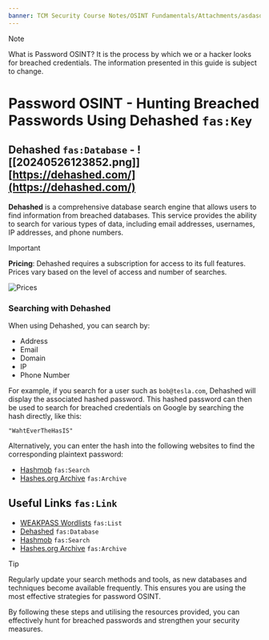 ```yaml
---
banner: TCM Security Course Notes/OSINT Fundamentals/Attachments/asdasd.webp
---
```

> [!NOTE]
> What is Password OSINT? It is the process by which we or a hacker looks for breached credentials. The information presented in this guide is subject to change.

# Password OSINT - Hunting Breached Passwords Using Dehashed `fas:Key`

## Dehashed `fas:Database` - ![[20240526123852.png]][https://dehashed.com/](https://dehashed.com/)

**Dehashed** is a comprehensive database search engine that allows users to find information from breached databases. This service provides the ability to search for various types of data, including email addresses, usernames, IP addresses, and phone numbers. 

> [!important]
> **Pricing**: Dehashed requires a subscription for access to its full features. Prices vary based on the level of access and number of searches.

![Prices](Pasted%20image%2020240526084043.png)

### Searching with Dehashed

When using Dehashed, you can search by:
- Address
- Email
- Domain
- IP
- Phone Number

For example, if you search for a user such as `bob@tesla.com`, Dehashed will display the associated hashed password. This hashed password can then be used to search for breached credentials on Google by searching the hash directly, like this:

```
"WahtEverTheHasIS"
```

Alternatively, you can enter the hash into the following websites to find the corresponding plaintext password:

- [Hashmob](https://hashmob.net/) `fas:Search`
- [Hashes.org Archive](https://weakpass.com/wordlist/1931) `fas:Archive`

## Useful Links `fas:Link`

- [WEAKPASS Wordlists](https://weakpass.com/) `fas:List`
- [Dehashed](https://dehashed.com/) `fas:Database`
- [Hashmob](https://hashmob.net/) `fas:Search`
- [Hashes.org Archive](https://weakpass.com/wordlist/1931) `fas:Archive`

> [!TIP]
> Regularly update your search methods and tools, as new databases and techniques become available frequently. This ensures you are using the most effective strategies for password OSINT.

By following these steps and utilising the resources provided, you can effectively hunt for breached passwords and strengthen your security measures.

